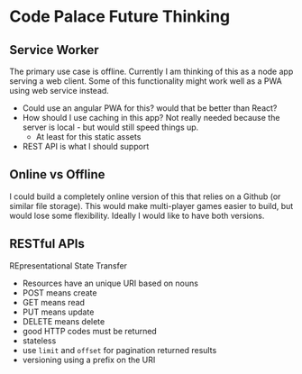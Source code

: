 # Code Palace Future Thinking

## Service Worker

The primary use case is offline. Currently I am thinking of this as a node app serving a web client.
Some of this functionality might work well as a PWA using web service instead.

- Could use an angular PWA for this? would that be better than React?
- How should I use caching in this app? Not really needed because the server is local - but would still speed things up.
  - At least for this static assets
- REST API is what I should support

## Online vs Offline

I could build a completely online version of this that relies on a Github (or similar file storage). This would make multi-player games easier to build, but would lose some flexibility. Ideally I would like to have both versions.

## RESTful APIs

REpresentational State Transfer

- Resources have an unique URI based on nouns
- POST means create
- GET means read
- PUT means update
- DELETE means delete
- good HTTP codes must be returned
- stateless
- use `limit` and `offset` for pagination returned results
- versioning using a prefix on the URI